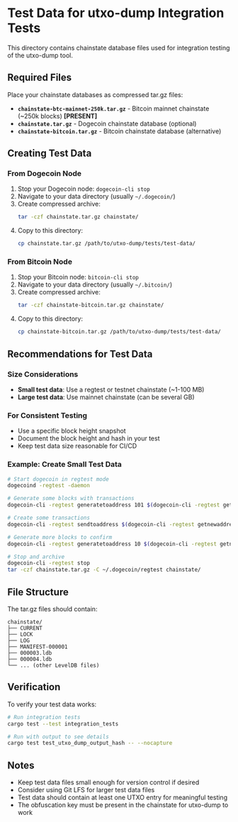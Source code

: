 # Test Data for utxo-dump Integration Tests

This directory contains chainstate database files used for integration testing of the utxo-dump tool.

## Required Files

Place your chainstate databases as compressed tar.gz files:

- **`chainstate-btc-mainnet-250k.tar.gz`** - Bitcoin mainnet chainstate (~250k blocks) **[PRESENT]**
- **`chainstate.tar.gz`** - Dogecoin chainstate database (optional)
- **`chainstate-bitcoin.tar.gz`** - Bitcoin chainstate database (alternative)

## Creating Test Data

### From Dogecoin Node

1. Stop your Dogecoin node: `dogecoin-cli stop`
2. Navigate to your data directory (usually `~/.dogecoin/`)
3. Create compressed archive:
   ```bash
   tar -czf chainstate.tar.gz chainstate/
   ```
4. Copy to this directory:
   ```bash
   cp chainstate.tar.gz /path/to/utxo-dump/tests/test-data/
   ```

### From Bitcoin Node

1. Stop your Bitcoin node: `bitcoin-cli stop`  
2. Navigate to your data directory (usually `~/.bitcoin/`)
3. Create compressed archive:
   ```bash
   tar -czf chainstate-bitcoin.tar.gz chainstate/
   ```
4. Copy to this directory:
   ```bash
   cp chainstate-bitcoin.tar.gz /path/to/utxo-dump/tests/test-data/
   ```

## Recommendations for Test Data

### Size Considerations
- **Small test data**: Use a regtest or testnet chainstate (~1-100 MB)
- **Large test data**: Use mainnet chainstate (can be several GB)

### For Consistent Testing
- Use a specific block height snapshot
- Document the block height and hash in your test
- Keep test data size reasonable for CI/CD

### Example: Create Small Test Data

```bash
# Start dogecoin in regtest mode
dogecoind -regtest -daemon

# Generate some blocks with transactions
dogecoin-cli -regtest generatetoaddress 101 $(dogecoin-cli -regtest getnewaddress)

# Create some transactions
dogecoin-cli -regtest sendtoaddress $(dogecoin-cli -regtest getnewaddress) 1.0

# Generate more blocks to confirm
dogecoin-cli -regtest generatetoaddress 10 $(dogecoin-cli -regtest getnewaddress)

# Stop and archive
dogecoin-cli -regtest stop
tar -czf chainstate.tar.gz -C ~/.dogecoin/regtest chainstate/
```

## File Structure

The tar.gz files should contain:
```
chainstate/
├── CURRENT
├── LOCK  
├── LOG
├── MANIFEST-000001
├── 000003.ldb
├── 000004.ldb
└── ... (other LevelDB files)
```

## Verification

To verify your test data works:

```bash
# Run integration tests
cargo test --test integration_tests

# Run with output to see details
cargo test test_utxo_dump_output_hash -- --nocapture
```

## Notes

- Keep test data files small enough for version control if desired
- Consider using Git LFS for larger test data files
- Test data should contain at least one UTXO entry for meaningful testing
- The obfuscation key must be present in the chainstate for utxo-dump to work
